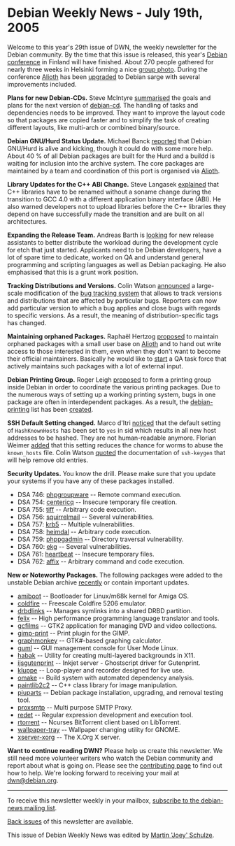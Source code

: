 
Debian Weekly News - July 19th, 2005
====================================


Welcome to this year's 29th issue of DWN, the weekly newsletter for the
Debian community. By the time that this issue is released, this year's [Debian conference](https://www.debian.org/events/2005/0710-debconf) in Finland
will have finished. About 270 people gathered for nearly three weeks in
Helsinki forming a nice [group
photo](http://aigarius.blogspot.com/2005/07/debconf5-group-photo.html). During the conference [Alioth](https://alioth.debian.org/) has been [upgraded](https://lists.debian.org/debian-project/2005/07/msg00174.html)
to Debian sarge with several improvements included.


**Plans for new Debian-CDs.** Steve McIntyre [summarised](https://lists.debian.org/debian-devel-announce/2005/07/msg00005.html) the goals and plans for the next version of [debian-cd](https://packages.debian.org/debian-cd). The handling of
tasks and dependencies needs to be improved. They want to improve the layout
code so that packages are copied faster and to simplify the task of creating
different layouts, like multi-arch or combined binary/source.


**Debian GNU/Hurd Status Update.** Michael Banck [reported](https://lists.debian.org/debian-devel-announce/2005/07/msg00006.html) that Debian GNU/Hurd is alive and kicking, though it could do with
some more help. About 40 % of all Debian packages are built for the Hurd
and a buildd is waiting for inclusion into the archive system. The core
packages are maintained by a team and coordination of this port is organised
via [Alioth](http://debian-hurd.alioth.debian.org/).


**Library Updates for the C++ ABI Change.** Steve Langasek [explained](https://lists.debian.org/debian-devel-announce/2005/07/msg00007.html) that C++ libraries have to be renamed without a soname change
during the transition to GCC 4.0 with a different application binary interface
(ABI). He also warned developers not to upload libraries before the C++
libraries they depend on have successfully made the transition and are built
on all architectures.


**Expanding the Release Team.** Andreas Barth is [looking](https://lists.debian.org/debian-devel-announce/2005/07/msg00009.html) for new release assistants to better distribute the workload
during the development cycle for etch that just started. Applicants need to
be Debian developers, have a lot of spare time to dedicate, worked on QA and
understand general programming and scripting languages as well as Debian
packaging. He also emphasised that this is a grunt work position.


**Tracking Distributions and Versions.** Colin Watson [announced](https://lists.debian.org/debian-devel-announce/2005/07/msg00010.html) a large-scale modification of the [bug
tracking system](https://www.debian.org/Bugs/) that allows to track versions and distributions that are
affected by particular bugs. Reporters can now add particular version to
which a bug applies and close bugs with regards to specific versions. As a
result, the meaning of distribution-specific tags has changed.


**Maintaining orphaned Packages.** Raphaël Hertzog [proposed](https://lists.debian.org/debian-qa/2005/07/msg00035.html) to
maintain orphaned packages with a small user base on [Alioth](https://alioth.debian.org/) and to hand out write access to
those interested in them, even when they don't want to become their official
maintainers. Basically he would like to [start](https://lists.debian.org/debian-qa/2005/07/msg00102.html)
a QA task force that actively maintains such packages with a lot of external
input.


**Debian Printing Group.** Roger Leigh [proposed](https://lists.debian.org/debian-devel/2005/06/msg02199.html)
to form a printing group inside Debian in order to coordinate the various
printing packages. Due to the numerous ways of setting up a working printing
system, bugs in one package are often in interdependent packages. As a
result, the [debian-printing](https://lists.debian.org/debian-printing/) list has been [created](https://lists.debian.org/debian-printing/2005/07/msg00000.html).


**SSH Default Setting changed.** Marco d'Itri [noticed](https://lists.debian.org/debian-devel/2005/07/msg00023.html)
that the default setting of `HashKnownHosts` has been set to
`yes` in sid which results in all new host addresses to be hashed.
They are not human-readable anymore. Florian Weimer [added](https://lists.debian.org/debian-devel/2005/07/msg00027.html)
that this setting reduces the chance for worms to abuse the
`known_hosts` file. Colin Watson [quoted](https://lists.debian.org/debian-devel/2005/07/msg00045.html)
the documentation of `ssh-keygen` that will help remove old
entries.


**Security Updates.** You know the drill. Please make sure
that you update your systems if you have any of these packages installed.


* DSA 746: [phpgroupware](https://www.debian.org/security/2005/dsa-746) --
 Remote command execution.
* DSA 754: [centericq](https://www.debian.org/security/2005/dsa-754) --
 Insecure temporary file creation.
* DSA 755: [tiff](https://www.debian.org/security/2005/dsa-755) --
 Arbitrary code execution.
* DSA 756: [squirrelmail](https://www.debian.org/security/2005/dsa-756) --
 Several vulnerabilities.
* DSA 757: [krb5](https://www.debian.org/security/2005/dsa-757) --
 Multiple vulnerabilities.
* DSA 758: [heimdal](https://www.debian.org/security/2005/dsa-758) --
 Arbitrary code execution.
* DSA 759: [phppgadmin](https://www.debian.org/security/2005/dsa-759) --
 Directory traversal vulnerability.
* DSA 760: [ekg](https://www.debian.org/security/2005/dsa-760) --
 Several vulnerabilities.
* DSA 761: [heartbeat](https://www.debian.org/security/2005/dsa-761) --
 Insecure temporary files.
* DSA 762: [affix](https://www.debian.org/security/2005/dsa-762) --
 Arbitrary command and code execution.


**New or Noteworthy Packages.** The following packages were
added to the unstable Debian archive [recently](https://packages.debian.org/unstable/newpkg_main) or contain
important updates.


* [amiboot](https://packages.debian.org/unstable/admin/amiboot)
 -- Bootloader for Linux/m68k kernel for Amiga OS.
* [coldfire](https://packages.debian.org/unstable/otherosfs/coldfire)
 -- Freescale Coldfire 5206 emulator.
* [drbdlinks](https://packages.debian.org/unstable/admin/drbdlinks)
 -- Manages symlinks into a shared DRBD partition.
* [felix](https://packages.debian.org/unstable/devel/felix)
 -- High performance programming language translator and tools.
* [gcfilms](https://packages.debian.org/unstable/x11/gcfilms)
 -- GTK2 application for managing DVD and video collections.
* [gimp-print](https://packages.debian.org/unstable/graphics/gimp-print)
 -- Print plugin for the GIMP.
* [graphmonkey](https://packages.debian.org/unstable/math/graphmonkey)
 -- GTK#-based graphing calculator.
* [guml](https://packages.debian.org/unstable/misc/guml)
 -- GUI management console for User Mode Linux.
* [habak](https://packages.debian.org/unstable/x11/habak)
 -- Utility for creating multi-layered backgrounds in X11.
* [ijsgutenprint](https://packages.debian.org/unstable/text/ijsgutenprint)
 -- Inkjet server - Ghostscript driver for Gutenprint.
* [kluppe](https://packages.debian.org/unstable/sound/kluppe)
 -- Loop-player and recorder designed for live use.
* [omake](https://packages.debian.org/unstable/devel/omake)
 -- Build system with automated dependency analysis.
* [paintlib2c2](https://packages.debian.org/unstable/libs/paintlib2c2)
 -- C++ class library for image manipulation.
* [piuparts](https://packages.debian.org/unstable/devel/piuparts)
 -- Debian package installation, upgrading, and removal testing tool.
* [proxsmtp](https://packages.debian.org/unstable/mail/proxsmtp)
 -- Multi purpose SMTP Proxy.
* [redet](https://packages.debian.org/unstable/x11/redet)
 -- Regular expression development and execution tool.
* [rtorrent](https://packages.debian.org/unstable/net/rtorrent)
 -- Ncurses BitTorrent client based on LibTorrent.
* [wallpaper-tray](https://packages.debian.org/unstable/gnome/wallpaper-tray)
 -- Wallpaper changing utility for GNOME.
* [xserver-xorg](https://packages.debian.org/unstable/x11/xserver-xorg)
 -- The X.Org X server.


**Want to continue reading DWN?** Please help us create this
newsletter. We still need more volunteer writers who watch the Debian
community and report about what is going on. Please see the [contributing page](https://www.debian.org/News/weekly/contributing) to find out how
to help. We're looking forward to receiving your mail at [dwn@debian.org](mailto:dwn@debian.org).




---



 To receive this newsletter weekly in your mailbox, [subscribe to the debian-news mailing list](https://lists.debian.org/debian-news/).



[Back issues](https://www.debian.org/News/weekly/) of this newsletter are available.



This issue of Debian Weekly News was edited by [Martin 'Joey' Schulze](mailto:dwn@debian.org).




